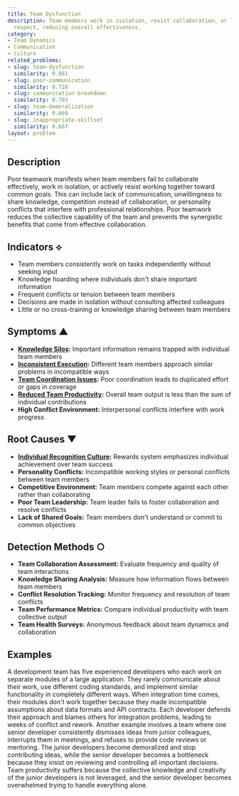 ```yaml
---
title: Team Dysfunction
description: Team members work in isolation, resist collaboration, or lack mutual
  respect, reducing overall effectiveness.
category:
- Team Dynamics
- Communication
- Culture
related_problems:
- slug: team-dysfunction
  similarity: 0.881
- slug: poor-communication
  similarity: 0.728
- slug: communication-breakdown
  similarity: 0.703
- slug: team-demoralization
  similarity: 0.669
- slug: inappropriate-skillset
  similarity: 0.667
layout: problem
---
```


## Description

Poor teamwork manifests when team members fail to collaborate effectively, work in isolation, or actively resist working together toward common goals. This can include lack of communication, unwillingness to share knowledge, competition instead of collaboration, or personality conflicts that interfere with professional relationships. Poor teamwork reduces the collective capability of the team and prevents the synergistic benefits that come from effective collaboration.

## Indicators ⟡

- Team members consistently work on tasks independently without seeking input
- Knowledge hoarding where individuals don't share important information
- Frequent conflicts or tension between team members
- Decisions are made in isolation without consulting affected colleagues
- Little or no cross-training or knowledge sharing between team members

## Symptoms ▲

- **[Knowledge Silos](knowledge-silos.md):** Important information remains trapped with individual team members
- **[Inconsistent Execution](inconsistent-execution.md):** Different team members approach similar problems in incompatible ways
- **[Team Coordination Issues](team-coordination-issues.md):** Poor coordination leads to duplicated effort or gaps in coverage
- **[Reduced Team Productivity](reduced-team-productivity.md):** Overall team output is less than the sum of individual contributions
- **High Conflict Environment:** Interpersonal conflicts interfere with work progress

## Root Causes ▼

- **[Individual Recognition Culture](individual-recognition-culture.md):** Rewards system emphasizes individual achievement over team success
- **Personality Conflicts:** Incompatible working styles or personal conflicts between team members
- **Competitive Environment:** Team members compete against each other rather than collaborating
- **Poor Team Leadership:** Team leader fails to foster collaboration and resolve conflicts
- **Lack of Shared Goals:** Team members don't understand or commit to common objectives

## Detection Methods ○

- **Team Collaboration Assessment:** Evaluate frequency and quality of team interactions
- **Knowledge Sharing Analysis:** Measure how information flows between team members
- **Conflict Resolution Tracking:** Monitor frequency and resolution of team conflicts
- **Team Performance Metrics:** Compare individual productivity with team collective output
- **Team Health Surveys:** Anonymous feedback about team dynamics and collaboration

## Examples

A development team has five experienced developers who each work on separate modules of a large application. They rarely communicate about their work, use different coding standards, and implement similar functionality in completely different ways. When integration time comes, their modules don't work together because they made incompatible assumptions about data formats and API contracts. Each developer defends their approach and blames others for integration problems, leading to weeks of conflict and rework. Another example involves a team where one senior developer consistently dismisses ideas from junior colleagues, interrupts them in meetings, and refuses to provide code reviews or mentoring. The junior developers become demoralized and stop contributing ideas, while the senior developer becomes a bottleneck because they insist on reviewing and controlling all important decisions. Team productivity suffers because the collective knowledge and creativity of the junior developers is not leveraged, and the senior developer becomes overwhelmed trying to handle everything alone.